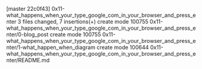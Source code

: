 [master 22c0f43] 0x11-what_happens_when_your_type_google_com_in_your_browser_and_press_enter
 3 files changed, 7 insertions(+)
 create mode 100755 0x11-what_happens_when_your_type_google_com_in_your_browser_and_press_enter/0-blog_post
 create mode 100755 0x11-what_happens_when_your_type_google_com_in_your_browser_and_press_enter/1-what_happen_when_diagram
 create mode 100644 0x11-what_happens_when_your_type_google_com_in_your_browser_and_press_enter/README.md
